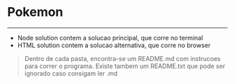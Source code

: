 # Pokemon
---
- Node solution contem a solucao principal, que corre no terminal
- HTML solution contem a solucao alternativa, que corre no browser
> Dentro de cada pasta, encontra-se um README.md com instrucoes para correr o programa. Existe tambem um README.txt que pode ser ignorado caso consigam ler .md
